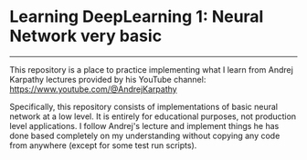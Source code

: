 # Learning DeepLearning 1: Neural Network very basic
---
This repository is a place to practice implementing what I learn from Andrej Karpathy lectures provided by his YouTube channel: https://www.youtube.com/@AndrejKarpathy

Specifically, this repository consists of implementations of basic neural network at a low level. It is entirely for educational purposes, not production level applications. I follow Andrej's lecture and implement things he has done based completely on my understanding without copying any code from anywhere (except for some test run scripts).